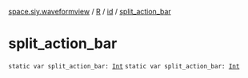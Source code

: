 [space.siy.waveformview](../../index.md) / [R](../index.md) / [id](index.md) / [split_action_bar](./split_action_bar.md)

# split_action_bar

`static var split_action_bar: `[`Int`](https://kotlinlang.org/api/latest/jvm/stdlib/kotlin/-int/index.html)
`static var split_action_bar: `[`Int`](https://kotlinlang.org/api/latest/jvm/stdlib/kotlin/-int/index.html)